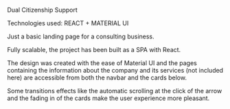 Dual Citizenship Support

Technologies used: REACT + MATERIAL UI

Just a basic landing page for a consulting business.

Fully scalable, the project has been built as a SPA with React.

The design was created with the ease of Material UI and the pages containing the information about the company and its services (not included here) are accessible from both the navbar and the cards below.

Some transitions effects like the automatic scrolling at the click of the arrow and the fading in of the cards make the user experience more pleasant.
